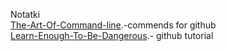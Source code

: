 Notatki<br/>
[The-Art-Of-Command-line](https://github.com/jlevy/the-art-of-command-line).-commends for github<br/>
[Learn-Enough-To-Be-Dangerous](https://www.learnenough.com/).- github tutorial

